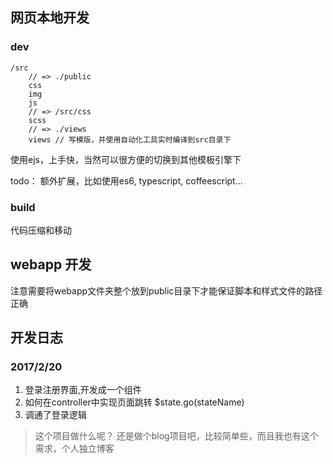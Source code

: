 

## 网页本地开发


### dev
```
/src
	// => ./public
	css
	img
	js
	// => /src/css
	scss
	// => ./views
	views // 写模版，并使用自动化工具实时编译到src目录下
```
使用ejs，上手快，当然可以很方便的切换到其他模板引擎下

todo： 额外扩展，比如使用es6, typescript, coffeescript...

### build
代码压缩和移动


## webapp 开发
注意需要将webapp文件夹整个放到public目录下才能保证脚本和样式文件的路径正确


## 开发日志

### 2017/2/20
1. 登录注册界面,开发成一个组件
2. 如何在controller中实现页面跳转
$state.go(stateName)
3. 调通了登录逻辑

> 这个项目做什么呢？ 还是做个blog项目吧，比较简单些，而且我也有这个需求，个人独立博客





	